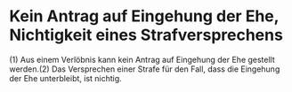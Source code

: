 # Kein Antrag auf Eingehung der Ehe, Nichtigkeit eines Strafversprechens

(1) Aus einem Verlöbnis kann kein Antrag auf Eingehung der Ehe gestellt werden.(2) Das Versprechen einer Strafe für den Fall, dass die Eingehung der Ehe unterbleibt, ist nichtig. 

